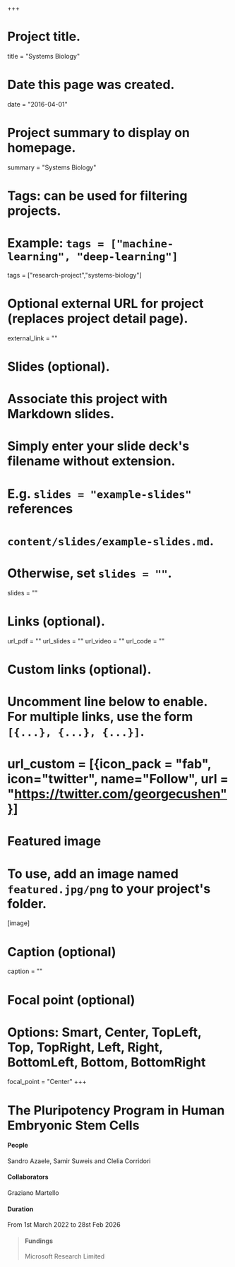 +++
# Project title.
title = "Systems Biology"

# Date this page was created.
date = "2016-04-01"

# Project summary to display on homepage.
summary = "Systems Biology"

# Tags: can be used for filtering projects.
# Example: `tags = ["machine-learning", "deep-learning"]`
tags = ["research-project","systems-biology"]

# Optional external URL for project (replaces project detail page).
external_link = ""

# Slides (optional).
#   Associate this project with Markdown slides.
#   Simply enter your slide deck's filename without extension.
#   E.g. `slides = "example-slides"` references
#   `content/slides/example-slides.md`.
#   Otherwise, set `slides = ""`.
slides = ""

# Links (optional).
url_pdf = ""
url_slides = ""
url_video = ""
url_code = ""

# Custom links (optional).
#   Uncomment line below to enable. For multiple links, use the form `[{...}, {...}, {...}]`.
# url_custom = [{icon_pack = "fab", icon="twitter", name="Follow", url = "https://twitter.com/georgecushen"}]

# Featured image
# To use, add an image named `featured.jpg/png` to your project's folder.
[image]
  # Caption (optional)
  caption = ""

  # Focal point (optional)
  # Options: Smart, Center, TopLeft, Top, TopRight, Left, Right, BottomLeft, Bottom, BottomRight
  focal_point = "Center"
+++


# The Pluripotency Program in Human Embryonic Stem Cells

#### People

Sandro Azaele, Samir Suweis and Clelia Corridori 

#### Collaborators

Graziano Martello

#### Duration

From 1st March 2022 to 28st Feb 2026

> #### Fundings
> 
> Microsoft Research Limited

<br><br>



